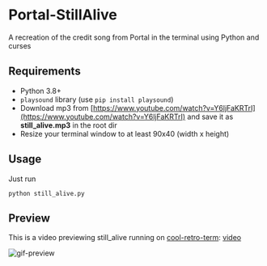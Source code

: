 # Portal-StillAlive
A recreation of the credit song from Portal in the terminal using Python and curses

## Requirements

- Python 3.8+
- `playsound` library (use `pip install playsound`)
- Download mp3 from [https://www.youtube.com/watch?v=Y6ljFaKRTrI](https://www.youtube.com/watch?v=Y6ljFaKRTrI) and save it as **still_alive.mp3** in the root dir
- Resize your terminal window to at least 90x40 (width x height)

## Usage

Just run

```
python still_alive.py
```

## Preview

This is a video previewing still_alive running on [cool-retro-term](https://github.com/swordfish90/cool-retro-term): [video](https://www.youtube.com/watch?v=NVnDykD1ys4)

![gif-preview](stillalive.gif)
